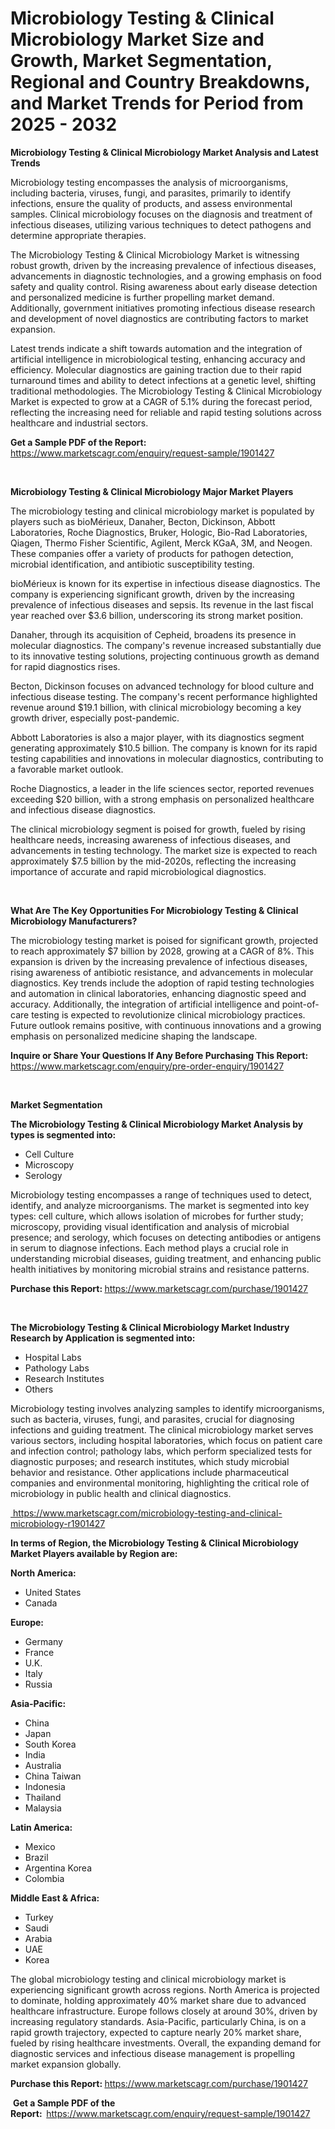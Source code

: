 <p><h1>Microbiology Testing & Clinical Microbiology Market Size and Growth, Market Segmentation, Regional and Country Breakdowns, and Market Trends for Period from 2025 -  2032</h1></p><p><strong>Microbiology Testing & Clinical Microbiology Market Analysis and Latest Trends</strong></p>
<p><p>Microbiology testing encompasses the analysis of microorganisms, including bacteria, viruses, fungi, and parasites, primarily to identify infections, ensure the quality of products, and assess environmental samples. Clinical microbiology focuses on the diagnosis and treatment of infectious diseases, utilizing various techniques to detect pathogens and determine appropriate therapies.</p><p>The Microbiology Testing & Clinical Microbiology Market is witnessing robust growth, driven by the increasing prevalence of infectious diseases, advancements in diagnostic technologies, and a growing emphasis on food safety and quality control. Rising awareness about early disease detection and personalized medicine is further propelling market demand. Additionally, government initiatives promoting infectious disease research and development of novel diagnostics are contributing factors to market expansion.</p><p>Latest trends indicate a shift towards automation and the integration of artificial intelligence in microbiological testing, enhancing accuracy and efficiency. Molecular diagnostics are gaining traction due to their rapid turnaround times and ability to detect infections at a genetic level, shifting traditional methodologies. The Microbiology Testing & Clinical Microbiology Market is expected to grow at a CAGR of 5.1% during the forecast period, reflecting the increasing need for reliable and rapid testing solutions across healthcare and industrial sectors.</p></p>
<p><strong>Get a Sample PDF of the Report:&nbsp;</strong> <a href="https://www.marketscagr.com/enquiry/request-sample/1901427?utm_campaign=2933&utm_medium=2&utm_source=Github&utm_content=ia&utm_term=16042025&utm_id=microbiology-testing-clinical-microbiology">https://www.marketscagr.com/enquiry/request-sample/1901427</a></p>
<p>&nbsp;</p>
<p><strong>Microbiology Testing & Clinical Microbiology Major Market Players</strong></p>
<p><p>The microbiology testing and clinical microbiology market is populated by players such as bioMérieux, Danaher, Becton, Dickinson, Abbott Laboratories, Roche Diagnostics, Bruker, Hologic, Bio-Rad Laboratories, Qiagen, Thermo Fisher Scientific, Agilent, Merck KGaA, 3M, and Neogen. These companies offer a variety of products for pathogen detection, microbial identification, and antibiotic susceptibility testing.</p><p>bioMérieux is known for its expertise in infectious disease diagnostics. The company is experiencing significant growth, driven by the increasing prevalence of infectious diseases and sepsis. Its revenue in the last fiscal year reached over $3.6 billion, underscoring its strong market position.</p><p>Danaher, through its acquisition of Cepheid, broadens its presence in molecular diagnostics. The company's revenue increased substantially due to its innovative testing solutions, projecting continuous growth as demand for rapid diagnostics rises.</p><p>Becton, Dickinson focuses on advanced technology for blood culture and infectious disease testing. The company's recent performance highlighted revenue around $19.1 billion, with clinical microbiology becoming a key growth driver, especially post-pandemic.</p><p>Abbott Laboratories is also a major player, with its diagnostics segment generating approximately $10.5 billion. The company is known for its rapid testing capabilities and innovations in molecular diagnostics, contributing to a favorable market outlook.</p><p>Roche Diagnostics, a leader in the life sciences sector, reported revenues exceeding $20 billion, with a strong emphasis on personalized healthcare and infectious disease diagnostics.</p><p>The clinical microbiology segment is poised for growth, fueled by rising healthcare needs, increasing awareness of infectious diseases, and advancements in testing technology. The market size is expected to reach approximately $7.5 billion by the mid-2020s, reflecting the increasing importance of accurate and rapid microbiological diagnostics.</p></p>
<p>&nbsp;</p>
<p><strong>What Are The Key Opportunities For Microbiology Testing & Clinical Microbiology Manufacturers?</strong></p>
<p><p>The microbiology testing market is poised for significant growth, projected to reach approximately $7 billion by 2028, growing at a CAGR of 8%. This expansion is driven by the increasing prevalence of infectious diseases, rising awareness of antibiotic resistance, and advancements in molecular diagnostics. Key trends include the adoption of rapid testing technologies and automation in clinical laboratories, enhancing diagnostic speed and accuracy. Additionally, the integration of artificial intelligence and point-of-care testing is expected to revolutionize clinical microbiology practices. Future outlook remains positive, with continuous innovations and a growing emphasis on personalized medicine shaping the landscape.</p></p>
<p><strong>Inquire or Share Your Questions If Any Before Purchasing This Report:</strong> <a href="https://www.marketscagr.com/enquiry/pre-order-enquiry/1901427?utm_campaign=2933&utm_medium=2&utm_source=Github&utm_content=ia&utm_term=16042025&utm_id=microbiology-testing-clinical-microbiology">https://www.marketscagr.com/enquiry/pre-order-enquiry/1901427</a></p>
<p>&nbsp;</p>
<p><strong>Market Segmentation</strong></p>
<p><strong>The Microbiology Testing & Clinical Microbiology Market Analysis by types is segmented into:</strong></p>
<p><ul><li>Cell Culture</li><li>Microscopy</li><li>Serology</li></ul></p>
<p><p>Microbiology testing encompasses a range of techniques used to detect, identify, and analyze microorganisms. The market is segmented into key types: cell culture, which allows isolation of microbes for further study; microscopy, providing visual identification and analysis of microbial presence; and serology, which focuses on detecting antibodies or antigens in serum to diagnose infections. Each method plays a crucial role in understanding microbial diseases, guiding treatment, and enhancing public health initiatives by monitoring microbial strains and resistance patterns.</p></p>
<p><strong>Purchase this Report:&nbsp;</strong><a href="https://www.marketscagr.com/purchase/1901427?utm_campaign=2933&utm_medium=2&utm_source=Github&utm_content=ia&utm_term=16042025&utm_id=microbiology-testing-clinical-microbiology">https://www.marketscagr.com/purchase/1901427</a></p>
<p>&nbsp;</p>
<p><strong>The Microbiology Testing & Clinical Microbiology Market Industry Research by Application is segmented into:</strong></p>
<p><ul><li>Hospital Labs</li><li>Pathology Labs</li><li>Research Institutes</li><li>Others</li></ul></p>
<p><p>Microbiology testing involves analyzing samples to identify microorganisms, such as bacteria, viruses, fungi, and parasites, crucial for diagnosing infections and guiding treatment. The clinical microbiology market serves various sectors, including hospital laboratories, which focus on patient care and infection control; pathology labs, which perform specialized tests for diagnostic purposes; and research institutes, which study microbial behavior and resistance. Other applications include pharmaceutical companies and environmental monitoring, highlighting the critical role of microbiology in public health and clinical diagnostics.</p></p>
<p><a href="https://www.marketscagr.com/microbiology-testing-and-clinical-microbiology-r1901427?utm_campaign=2933&utm_medium=2&utm_source=Github&utm_content=ia&utm_term=16042025&utm_id=microbiology-testing-clinical-microbiology">&nbsp;https://www.marketscagr.com/microbiology-testing-and-clinical-microbiology-r1901427</a></p>
<p><strong>In terms of Region, the Microbiology Testing & Clinical Microbiology Market Players available by Region are:</strong></p>
<p>
    <p> <strong> North America: </strong>
        <ul>
            <li>United States</li>
            <li>Canada</li>
        </ul>
        </p> 
    <p> <strong> Europe: </strong>
        <ul>
            <li>Germany</li>
            <li>France</li>
            <li>U.K.</li>
            <li>Italy</li>
            <li>Russia</li>
        </ul>
        </p> 
    <p> <strong> Asia-Pacific: </strong>
        <ul>
            <li>China</li>
            <li>Japan</li>
            <li>South Korea</li>
            <li>India</li>
            <li>Australia</li>
            <li>China Taiwan</li>
            <li>Indonesia</li>
            <li>Thailand</li>
            <li>Malaysia</li>
        </ul>
        </p> 
    <p> <strong> Latin America: </strong>
        <ul>
            <li>Mexico</li>
            <li>Brazil</li>
            <li>Argentina Korea</li>
            <li>Colombia</li>
        </ul>
        </p> 
    <p> <strong> Middle East & Africa: </strong>
        <ul>
            <li>Turkey</li>
            <li>Saudi</li>
            <li>Arabia</li>
            <li>UAE</li>
            <li>Korea</li>
        </ul>
    </p>
    </p>
<p><p>The global microbiology testing and clinical microbiology market is experiencing significant growth across regions. North America is projected to dominate, holding approximately 40% market share due to advanced healthcare infrastructure. Europe follows closely at around 30%, driven by increasing regulatory standards. Asia-Pacific, particularly China, is on a rapid growth trajectory, expected to capture nearly 20% market share, fueled by rising healthcare investments. Overall, the expanding demand for diagnostic services and infectious disease management is propelling market expansion globally.</p></p>
<p><strong>Purchase this Report: </strong><a href="https://www.marketscagr.com/purchase/1901427?utm_campaign=2933&utm_medium=2&utm_source=Github&utm_content=ia&utm_term=16042025&utm_id=microbiology-testing-clinical-microbiology">https://www.marketscagr.com/purchase/1901427</a></p>
<p>&nbsp;<strong>Get a Sample PDF of the Report:&nbsp;&nbsp;</strong><a href="https://www.marketscagr.com/enquiry/request-sample/1901427?utm_campaign=2933&utm_medium=2&utm_source=Github&utm_content=ia&utm_term=16042025&utm_id=microbiology-testing-clinical-microbiology">https://www.marketscagr.com/enquiry/request-sample/1901427</a></p>
<p><strong></strong></p>
<p><p></p><p></p><p></p></p>